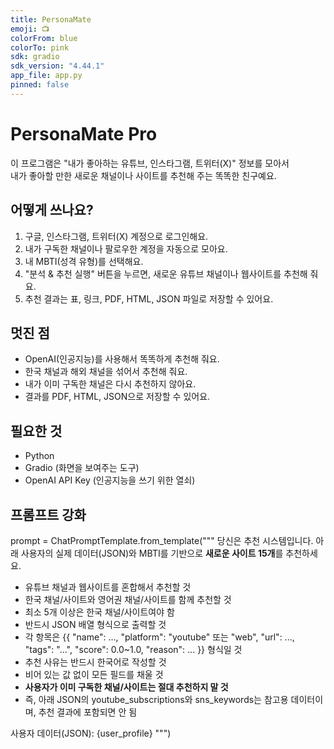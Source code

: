 ```yaml
---
title: PersonaMate
emoji: 📺
colorFrom: blue
colorTo: pink
sdk: gradio
sdk_version: "4.44.1"
app_file: app.py
pinned: false
---
```


# PersonaMate Pro

이 프로그램은 "내가 좋아하는 유튜브, 인스타그램, 트위터(X)" 정보를 모아서  
내가 좋아할 만한 새로운 채널이나 사이트를 추천해 주는 똑똑한 친구예요.

## 어떻게 쓰나요?
1. 구글, 인스타그램, 트위터(X) 계정으로 로그인해요.
2. 내가 구독한 채널이나 팔로우한 계정을 자동으로 모아요.
3. 내 MBTI(성격 유형)를 선택해요.
4. "분석 & 추천 실행" 버튼을 누르면, 새로운 유튜브 채널이나 웹사이트를 추천해 줘요.
5. 추천 결과는 표, 링크, PDF, HTML, JSON 파일로 저장할 수 있어요.

## 멋진 점
- OpenAI(인공지능)를 사용해서 똑똑하게 추천해 줘요.
- 한국 채널과 해외 채널을 섞어서 추천해 줘요.
- 내가 이미 구독한 채널은 다시 추천하지 않아요.
- 결과를 PDF, HTML, JSON으로 저장할 수 있어요.

## 필요한 것
- Python
- Gradio (화면을 보여주는 도구)
- OpenAI API Key (인공지능을 쓰기 위한 열쇠)

## 프롬프트 강화
prompt = ChatPromptTemplate.from_template("""
당신은 추천 시스템입니다.
아래 사용자의 실제 데이터(JSON)와 MBTI를 기반으로 **새로운 사이트 15개**를 추천하세요.
- 유튜브 채널과 웹사이트를 혼합해서 추천할 것
- 한국 채널/사이트와 영어권 채널/사이트를 함께 추천할 것
- 최소 5개 이상은 한국 채널/사이트여야 함
- 반드시 JSON 배열 형식으로 출력할 것
- 각 항목은 {{ "name": ..., "platform": "youtube" 또는 "web", "url": ..., "tags": "...", "score": 0.0~1.0, "reason": ... }} 형식일 것
- 추천 사유는 반드시 한국어로 작성할 것
- 비어 있는 값 없이 모든 필드를 채울 것
- **사용자가 이미 구독한 채널/사이트는 절대 추천하지 말 것**
- 즉, 아래 JSON의 youtube_subscriptions와 sns_keywords는 참고용 데이터이며, 추천 결과에 포함되면 안 됨

사용자 데이터(JSON):
{user_profile}
""")
